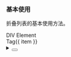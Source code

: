 ### 基本使用

折叠列表的基本使用方法。

<div class="cell-demo vp-raw">
  <a-form :model="{}" auto-label-width style="width:100%">
    <a-form-item label="Tag Number">
      <yc-input-number
        v-model="number"
        :min="0"
        :max="20"
        style="width: 200px" />
    </a-form-item>
    <a-form-item label="List Width">
      <yc-slider
        v-model="width"
        :min="0"
        :max="800" />
    </a-form-item>
  </a-form>
  <div :style="{ width: `${width}px`, marginTop: '20px' }">
    <yc-overflow-list>
      <div>DIV Element</div>
      <yc-tag
        v-for="item of tags"
        :key="item"
        >Tag{{ item }}</yc-tag
      >
    </yc-overflow-list>
  </div>
</div>

<script setup>
import { computed, ref } from 'vue';
import { Form as AForm, FormItem as AFormItem } from '@arco-design/web-vue';
const width = ref(500);
const number = ref(10);
const tags = computed(() =>
  Array.from({ length: +number.value }, (_, idx) => idx + 1)
);
</script>

<details>
<summary>
 <button class="code-btn"  >
    <icon-code />
 </button>
</summary>

```vue
<template>
  <a-form auto-label-width>
    <a-form-item label="Tag Number">
      <yc-input-number
        v-model="number"
        :min="0"
        :max="20"
        style="width: 200px" />
    </a-form-item>
    <a-form-item label="List Width">
      <yc-slider
        v-model="width"
        :min="0"
        :max="800" />
    </a-form-item>
  </a-form>
  <div :style="{ width: `${width}px`, marginTop: '20px' }">
    <yc-overflow-list>
      <div>DIV Element</div>
      <yc-tag
        v-for="item of tags"
        :key="item"
        >Tag{{ item }}</yc-tag
      >
    </yc-overflow-list>
  </div>
</template>

<script setup>
import { computed, ref } from 'vue';
const width = ref(500);
const number = ref(10);
const tags = computed(() =>
  Array.from({ length: number.value }, (_, idx) => idx + 1)
);
</script>
```

</details>
